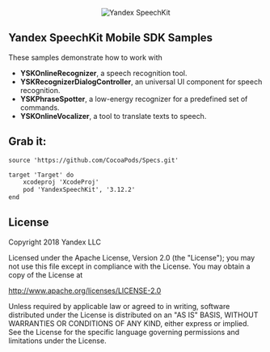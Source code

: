 <p align="center" >
  <img src="http://storage.mds.yandex.net/get-speechkit/28683/yandex_speechkit_pic.png" alt="Yandex SpeechKit" title="Yandex SpeechKit  Mobile SDK">
</p>

## Yandex SpeechKit Mobile SDK Samples
These samples demonstrate how to work with

* **YSKOnlineRecognizer**, a speech recognition tool.
* **YSKRecognizerDialogController**, an universal UI component for speech recognition.
* **YSKPhraseSpotter**, a low-energy recognizer for a predefined set of commands.
* **YSKOnlineVocalizer**, a tool to translate texts to speech.

## Grab it:

```xml
source 'https://github.com/CocoaPods/Specs.git'

target 'Target' do
    xcodeproj 'XcodeProj'
    pod 'YandexSpeechKit', '3.12.2'
end
```

## License

Copyright 2018 Yandex LLC

Licensed under the Apache License, Version 2.0 (the "License");
you may not use this file except in compliance with the License.
You may obtain a copy of the License at

http://www.apache.org/licenses/LICENSE-2.0

Unless required by applicable law or agreed to in writing, software
distributed under the License is distributed on an "AS IS" BASIS,
WITHOUT WARRANTIES OR CONDITIONS OF ANY KIND, either express or implied.
See the License for the specific language governing permissions and
limitations under the License.
